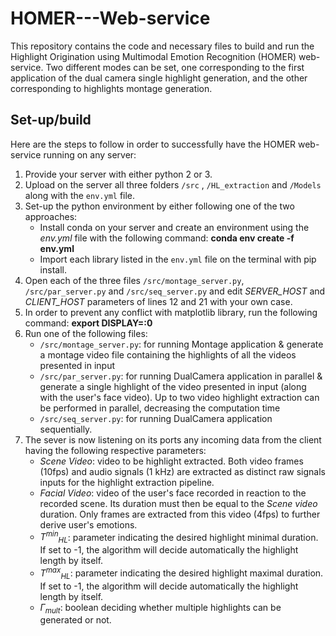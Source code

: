 # HOMER---Web-service

This repository contains the code and necessary files to build and run the Highlight Origination using Multimodal Emotion Recognition (HOMER) web-service. 
Two different modes can be set, one corresponding to the first application of the dual camera single highlight generation, and the other corresponding to highlights montage generation.

## Set-up/build

Here are the steps to follow in order to successfully have the HOMER web-service running on any server:
1. Provide your server with either python 2 or 3.
2. Upload on the server all three folders `/src` , `/HL_extraction` and `/Models` along with the `env.yml`  file.
3. Set-up the python environment by either following one of the two approaches:
	* Install conda on your server and create an environment using the *env.yml* file with the following command: **conda env create -f env.yml**
	* Import each library listed in the `env.yml` file on the terminal with pip install.
4. Open each of the three files `/src/montage_server.py`,  `/src/par_server.py` and  `/src/seq_server.py` and edit *SERVER_HOST* and *CLIENT_HOST* parameters of lines 12 and 21 with your own case.
5. In order to prevent any conflict with matplotlib library, run the following command: **export DISPLAY=:0**
6. Run one of the following files:
	* `/src/montage_server.py`: for running Montage application &amp; generate a montage video file containing the highlights of all the videos presented in input
	* `/src/par_server.py`: for running DualCamera application in parallel &amp; generate a single highlight of the video presented in input (along with the user's face video). Up to two video highlight extraction can be performed in parallel, decreasing the computation time
	* `/src/seq_server.py`: for running DualCamera application sequentially.
7. The sever is now listening on its ports any incoming data from the client having the following respective parameters: 
	* *Scene Video*: video to be highlight extracted. Both video frames (10fps) and audio signals (1 kHz) are extracted as distinct raw signals inputs for the highlight extraction pipeline.
	* *Facial Video*: video of the user's face recorded in reaction to the recorded scene. Its duration must then be equal to the *Scene video* duration. Only frames are extracted from this video (4fps) to further derive user's emotions.
	* *T<sup>min</sup><sub>HL</sub>*: parameter indicating the desired highlight minimal duration. If set to -1, the algorithm will decide automatically the highlight length by itself.
	* *T<sup>max</sup><sub>HL</sub>*: parameter indicating the desired highlight maximal duration. If set to -1, the algorithm will decide automatically the highlight length by itself.
	* *&Gamma;<sub>mult</sub>*: boolean deciding whether multiple highlights can be generated or not.
